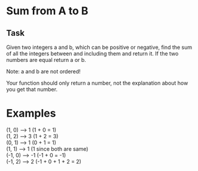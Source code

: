 # Sum from A to B

## Task

Given two integers a and b, which can be positive or negative, find the sum of
all the integers between and including them and return it. If the two numbers
are equal return a or b.

Note: a and b are not ordered!

Your function should only return a number, not the explanation about how you 
get that number.

# Examples

(1, 0) --> 1 (1 + 0 = 1)  
(1, 2) --> 3 (1 + 2 = 3)  
(0, 1) --> 1 (0 + 1 = 1)  
(1, 1) --> 1 (1 since both are same)  
(-1, 0) --> -1 (-1 + 0 = -1)  
(-1, 2) --> 2 (-1 + 0 + 1 + 2 = 2)
